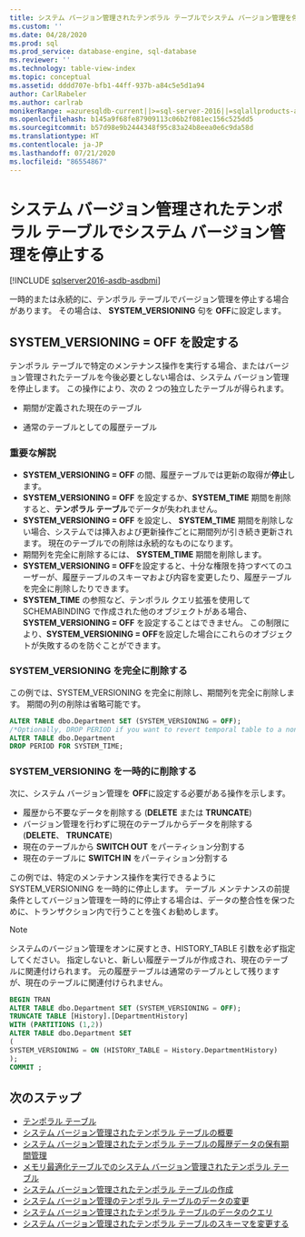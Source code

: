 ```yaml
---
title: システム バージョン管理されたテンポラル テーブルでシステム バージョン管理を停止する | Microsoft Docs
ms.custom: ''
ms.date: 04/28/2020
ms.prod: sql
ms.prod_service: database-engine, sql-database
ms.reviewer: ''
ms.technology: table-view-index
ms.topic: conceptual
ms.assetid: dddd707e-bfb1-44ff-937b-a84c5e5d1a94
author: CarlRabeler
ms.author: carlrab
monikerRange: =azuresqldb-current||>=sql-server-2016||=sqlallproducts-allversions||>=sql-server-linux-2017||=azuresqldb-mi-current
ms.openlocfilehash: b145a9f68fe87909113c06b2f081ec156c525dd5
ms.sourcegitcommit: b57d98e9b2444348f95c83a24b8eea0e6c9da58d
ms.translationtype: HT
ms.contentlocale: ja-JP
ms.lasthandoff: 07/21/2020
ms.locfileid: "86554867"
---
```

# <a name="stopping-system-versioning-on-a-system-versioned-temporal-table"></a>システム バージョン管理されたテンポラル テーブルでシステム バージョン管理を停止する

[!INCLUDE [sqlserver2016-asdb-asdbmi](../../includes/applies-to-version/sqlserver2016-asdb-asdbmi.md)]

一時的または永続的に、テンポラル テーブルでバージョン管理を停止する場合があります。 その場合は、 **SYSTEM_VERSIONING** 句を **OFF**に設定します。

## <a name="setting-system_versioning--off"></a>SYSTEM_VERSIONING = OFF を設定する

テンポラル テーブルで特定のメンテナンス操作を実行する場合、またはバージョン管理されたテーブルを今後必要としない場合は、システム バージョン管理を停止します。 この操作により、次の 2 つの独立したテーブルが得られます。

- 期間が定義された現在のテーブル

- 通常のテーブルとしての履歴テーブル

### <a name="important-remarks"></a>重要な解説

- **SYSTEM_VERSIONING = OFF** の間、履歴テーブルでは更新の取得が**停止**します。
- **SYSTEM_VERSIONING = OFF** を設定するか、**SYSTEM_TIME** 期間を削除すると、**テンポラル テーブル**でデータが失われません。
- **SYSTEM_VERSIONING = OFF** を設定し、 **SYSTEM_TIME** 期間を削除しない場合、システムでは挿入および更新操作ごとに期間列が引き続き更新されます。 現在のテーブルでの削除は永続的なものになります。
- 期間列を完全に削除するには、 **SYSTEM_TIME** 期間を削除します。
- **SYSTEM_VERSIONING = OFF**を設定すると、十分な権限を持つすべてのユーザーが、履歴テーブルのスキーマおよび内容を変更したり、履歴テーブルを完全に削除したりできます。
- **SYSTEM_TIME** の参照など、テンポラル クエリ拡張を使用して SCHEMABINDING で作成された他のオブジェクトがある場合、**SYSTEM_VERSIONING = OFF** を設定することはできません。 この制限により、**SYSTEM_VERSIONING = OFF**を設定した場合にこれらのオブジェクトが失敗するのを防ぐことができます。

### <a name="permanently-remove-system_versioning"></a>SYSTEM_VERSIONING を完全に削除する

この例では、SYSTEM_VERSIONING を完全に削除し、期間列を完全に削除します。 期間の列の削除は省略可能です。

```sql
ALTER TABLE dbo.Department SET (SYSTEM_VERSIONING = OFF);
/*Optionally, DROP PERIOD if you want to revert temporal table to a non-temporal*/
ALTER TABLE dbo.Department
DROP PERIOD FOR SYSTEM_TIME;
```

### <a name="temporarily-remove-system_versioning"></a>SYSTEM_VERSIONING を一時的に削除する

次に、システム バージョン管理を **OFF**に設定する必要がある操作を示します。

- 履歴から不要なデータを削除する (**DELETE** または **TRUNCATE**)
- バージョン管理を行わずに現在のテーブルからデータを削除する (**DELETE**、 **TRUNCATE**)
- 現在のテーブルから **SWITCH OUT** をパーティション分割する
- 現在のテーブルに **SWITCH IN** をパーティション分割する

この例では、特定のメンテナンス操作を実行できるように SYSTEM_VERSIONING を一時的に停止します。 テーブル メンテナンスの前提条件としてバージョン管理を一時的に停止する場合は、データの整合性を保つために、トランザクション内で行うことを強くお勧めします。

> [!NOTE]
> システムのバージョン管理をオンに戻すとき、HISTORY_TABLE 引数を必ず指定してください。 指定しないと、新しい履歴テーブルが作成され、現在のテーブルに関連付けられます。 元の履歴テーブルは通常のテーブルとして残りますが、現在のテーブルに関連付けられません。

```sql
BEGIN TRAN
ALTER TABLE dbo.Department SET (SYSTEM_VERSIONING = OFF);
TRUNCATE TABLE [History].[DepartmentHistory]
WITH (PARTITIONS (1,2))
ALTER TABLE dbo.Department SET
(
SYSTEM_VERSIONING = ON (HISTORY_TABLE = History.DepartmentHistory)
);
COMMIT ;
```

## <a name="next-steps"></a>次のステップ

- [テンポラル テーブル](../../relational-databases/tables/temporal-tables.md)
- [システム バージョン管理されたテンポラル テーブルの概要](../../relational-databases/tables/getting-started-with-system-versioned-temporal-tables.md)
- [システム バージョン管理されたテンポラル テーブルの履歴データの保有期間管理](../../relational-databases/tables/manage-retention-of-historical-data-in-system-versioned-temporal-tables.md)
- [メモリ最適化テーブルでのシステム バージョン管理されたテンポラル テーブル](../../relational-databases/tables/system-versioned-temporal-tables-with-memory-optimized-tables.md)
- [システム バージョン管理されたテンポラル テーブルの作成](../../relational-databases/tables/creating-a-system-versioned-temporal-table.md)
- [システム バージョン管理のテンポラル テーブルのデータの変更](../../relational-databases/tables/modifying-data-in-a-system-versioned-temporal-table.md)
- [システム バージョン管理されたテンポラル テーブルのデータのクエリ](../../relational-databases/tables/querying-data-in-a-system-versioned-temporal-table.md)
- [システム バージョン管理されたテンポラル テーブルのスキーマを変更する](../../relational-databases/tables/changing-the-schema-of-a-system-versioned-temporal-table.md)
